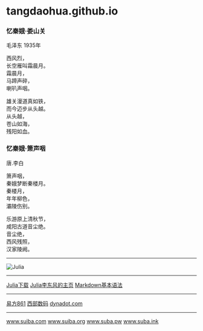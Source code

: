 # tangdaohua.github.io

### 忆秦娥·娄山关
毛泽东
1935年

西风烈，  
长空雁叫霜晨月。  
霜晨月，  
马蹄声碎，  
喇叭声咽。

雄关漫道真如铁，  
而今迈步从头越。  
从头越，  
苍山如海，  
残阳如血。

### 忆秦娥·箫声咽
唐.李白  

箫声咽，  
秦娥梦断秦楼月。  
秦楼月，  
年年柳色，  
灞陵伤别。   
  
乐游原上清秋节，  
咸阳古道音尘绝。  
音尘绝，  
西风残照，  
汉家陵阙。

***  
![Julia](https://julialang.org/assets/infra/logo.svg)  

*** 
<a href="https://julialang.org/downloads" target="_blank">Julia下载</a>    <a href="https://www.math.pku.edu.cn/teachers/lidf" target="_blank">Julia李东风的主页</a> 
<a href="https://www.jianshu.com/p/191d1e21f7ed" target="_blank">Markdown基本语法</a>  

---  
<a href="https://www.861.cn/Domain" target="_blank">易方861</a> 
<a href="https://www.west.cn" target="_blank">西部数码</a> 
<a href="https://www.dynadot.com/zh" target="_blank">dynadot.com</a>   
***  
<a href="https://suiba.com" target="_blank">www.suiba.com</a>       <a href="https://suiba.org" target="_blank">www.suiba.org</a>     <a href="https://suba.pw" target="_blank">www.suba.pw</a>       <a href="https://suba.ink" target="_blank">www.suba.ink</a> 
